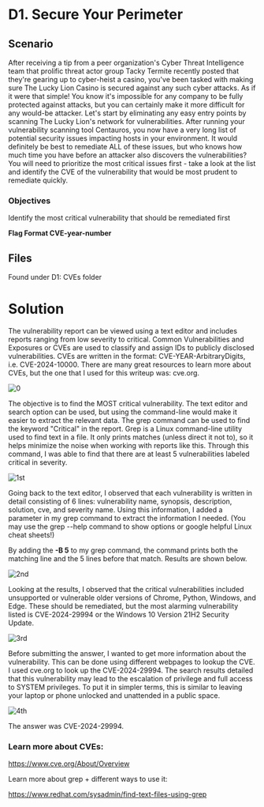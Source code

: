 # D1. Secure Your Perimeter
## Scenario

After receiving a tip from a peer organization's Cyber Threat Intelligence team that prolific threat actor group Tacky Termite recently posted that they're gearing up to cyber-heist a casino, you've been tasked with making sure The Lucky Lion Casino is secured against any such cyber attacks.
As if it were that simple! You know it's impossible for any company to be fully protected against attacks, but you can certainly make it more difficult for any would-be attacker.
Let's start by eliminating any easy entry points by scanning The Lucky Lion's network for vulnerabilities. After running your vulnerability scanning tool Centauros, you now have a very long list of potential security issues impacting hosts in your environment.
It would definitely be best to remediate ALL of these issues, but who knows how much time you have before an attacker also discovers the vulnerabilities? You will need to prioritize the most critical issues first - take a look at the list and identify the CVE of the vulnerability that would be most prudent to remediate quickly.

### Objectives

Identify the most critical vulnerability that should be remediated first
 
**Flag Format CVE-year-number**

## Files
Found under D1: CVEs folder



# Solution

The vulnerability report can be viewed using a text editor and  includes reports ranging from low severity to critical. Common Vulnerabilities and Exposures or CVEs are used to classify and assign IDs to publicly disclosed vulnerabilities. CVEs are written in the format: CVE-YEAR-ArbitraryDigits, i.e. CVE-2024-10000. There are many great resources to learn more about CVEs, but the one that I used for this writeup was: cve.org. 

![0](https://github.com/user-attachments/assets/0c20dca2-6368-43dd-9ec8-944c754c94aa)



The objective is to find the MOST critical vulnerability. The text editor and search option can be used, but using the command-line would make it easier to extract the relevant data. The grep command can be used to find the keyword "Critical" in the report. Grep is a Linux command-line utility used to find text in a file. It only prints matches (unless direct it not to), so it helps minimize the noise when working with reports like this. Through this command, I was able to find that there are at least 5 vulnerabilities labeled critical in severity. 


![1st](https://github.com/user-attachments/assets/ffe3dadd-d915-4159-beef-7eb5c4ba8421)



Going back to the text editor, I observed that each vulnerability is written in detail consisting of 6 lines: vulnerability name, synopsis, description, solution, cve, and severity name. Using this information, I added a parameter in my grep command to  extract the information I needed. (You may use the grep --help command to show options or google helpful Linux cheat sheets!) 

By adding the **-B 5** to my grep command, the command prints both the matching line and the 5 lines before that match. Results are shown below.

![2nd](https://github.com/user-attachments/assets/dc88c3a4-59b5-4ac9-9d51-af8ef3a28e44)


Looking at the results, I observed that the critical vulnerabilities included unsupported or vulnerable older versions of Chrome, Python, Windows, and Edge. These should be remediated, but the most alarming vulnerability listed is CVE-2024-29994 or the Windows 10 Version 21H2 Security Update. 

![3rd](https://github.com/user-attachments/assets/98e9a4b9-2fbe-4863-be1e-35a49bf5c111)


Before submitting the answer, I wanted to get more information about the vulnerability. This can be done using different webpages to lookup the CVE. I used cve.org to look up the CVE-2024-29994. The search results detailed that this vulnerability may lead to the escalation of privilege and full access to SYSTEM privileges. To put it in simpler terms, this is similar to leaving your laptop or phone unlocked and unattended in a public space.  

![4th](https://github.com/user-attachments/assets/2ba4f4bc-5f28-43b8-bdaf-869a890b7c19)


The answer was CVE-2024-29994.






### Learn more about CVEs:

https://www.cve.org/About/Overview


Learn more about grep + different ways to use it:

https://www.redhat.com/sysadmin/find-text-files-using-grep






